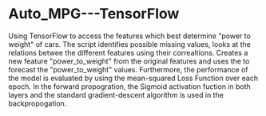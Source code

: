 # Auto_MPG---TensorFlow
Using TensorFlow to access the features which best determine "power to weight" of cars.
The script identifies possible missing values, looks at the relations betwee the different features using their correaltions. 
Creates a new feature "power_to_weight" from the original features and uses the  to forecast the "power_to_weight" values. 
Furthermore, the performance of the model is evaluated by using the mean-squared Loss Function over each epoch.
In the forward propogration, the Sigmoid activation fuction in both layers and the standard gradient-descent algorithm is used
in the backpropogation. 


